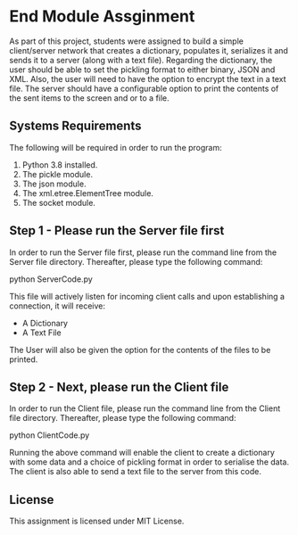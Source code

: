 # End Module Assginment

As part of this project, students were assigned to build a simple client/server network that creates a dictionary, populates it, serializes it and sends it to a server (along with a text file). Regarding the dictionary, the user should be able to set the pickling format to either binary, JSON and XML. Also, the user will need to have the option to encrypt the text in a text file. The server should have a configurable option to print the contents of the sent items to the screen and or to a file. 

## Systems Requirements

The following will be required in order to run the program:
1. Python 3.8 installed.
2. The pickle module.
3. The json module.
4. The xml.etree.ElementTree module. 
5. The socket module.

## Step 1 - Please run the Server file first

In order to run the Server file first, please run the command line from the Server file directory. Thereafter, please type the following command:

python ServerCode.py

This file will actively listen for incoming client calls and upon establishing a connection, it will receive:
- A Dictionary
- A Text File

The User will also be given the option for the contents of the files to be printed.

## Step 2 - Next, please run the Client file

In order to run the Client file, please run the command line from the Client file directory. Thereafter, please type the following command:

python ClientCode.py

Running the above command will enable the client to create a dictionary with some data and a choice of pickling format in order to serialise the data. The client is also able to send a text file to the server from this code.

## License

This assignment is licensed under MIT License.
